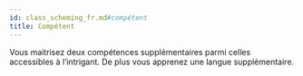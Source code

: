 ```yaml
---
id: class_scheming_fr.md#compétent
title: Compétent
---
```


Vous maitrisez deux compétences supplémentaires parmi celles accessibles à l’intrigant. De plus vous apprenez une langue supplémentaire.


